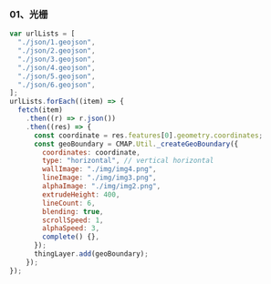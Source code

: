 <!--
 * @Description  :
 * @Author       : kangzhiwei
 * @Date         : 2020-12-15 10:29:03
 * @LastEditors  : kangzhiwei
 * @LastEditTime : 2020-12-15 10:48:26
-->

### 01、光栅

```javascript
var urlLists = [
  "./json/1.geojson",
  "./json/2.geojson",
  "./json/3.geojson",
  "./json/4.geojson",
  "./json/5.geojson",
  "./json/6.geojson",
];
urlLists.forEach((item) => {
  fetch(item)
    .then((r) => r.json())
    .then((res) => {
      const coordinate = res.features[0].geometry.coordinates;
      const geoBoundary = CMAP.Util._createGeoBoundary({
        coordinates: coordinate,
        type: "horizontal", // vertical horizontal
        wallImage: "./img/img4.png",
        lineImage: "./img/img3.png",
        alphaImage: "./img/img2.png",
        extrudeHeight: 400,
        lineCount: 6,
        blending: true,
        scrollSpeed: 1,
        alphaSpeed: 3,
        complete() {},
      });
      thingLayer.add(geoBoundary);
    });
});
```
